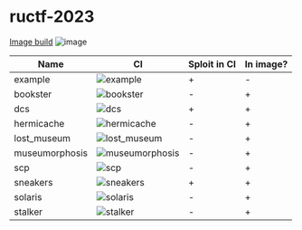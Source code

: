 # ructf-2023

[Image build](https://github.com/HackerDom/ructf-finals-2023/actions/workflows/rebuild_image.yml) ![image](https://github.com/HackerDom/ructf-finals-2023/actions/workflows/rebuild_image.yml/badge.svg)

|Name    |CI|Sploit in CI |In image?| 
|---     |---|---|---|
|example|![example](https://github.com/HackerDom/ructf-finals-2023/actions/workflows/check_example.yml/badge.svg)|+|-|
|bookster|![bookster](https://github.com/HackerDom/ructf-finals-2023/actions/workflows/check_bookster.yml/badge.svg)|-|+|
|dcs|![dcs](https://github.com/HackerDom/ructf-finals-2023/actions/workflows/check_dcs.yml/badge.svg)|+|+|
|hermicache|![hermicache](https://github.com/HackerDom/ructf-finals-2023/actions/workflows/check_hermicache.yml/badge.svg)|-|+|
|lost_museum|![lost_museum](https://github.com/HackerDom/ructf-finals-2023/actions/workflows/check_lost_museum.yml/badge.svg)|-|+|
|museumorphosis|![museumorphosis](https://github.com/HackerDom/ructf-finals-2023/actions/workflows/check_museumorphosis.yml/badge.svg)|-|+|
|scp|![scp](https://github.com/HackerDom/ructf-finals-2023/actions/workflows/check_scp.yml/badge.svg)|-|+|
|sneakers|![sneakers](https://github.com/HackerDom/ructf-finals-2023/actions/workflows/check_sneakers.yml/badge.svg)|+|+|
|solaris |![solaris](https://github.com/HackerDom/ructf-finals-2023/actions/workflows/check_solaris.yml/badge.svg)|-|+|
|stalker|![stalker](https://github.com/HackerDom/ructf-finals-2023/actions/workflows/check_stalker.yml/badge.svg)|-|+|





